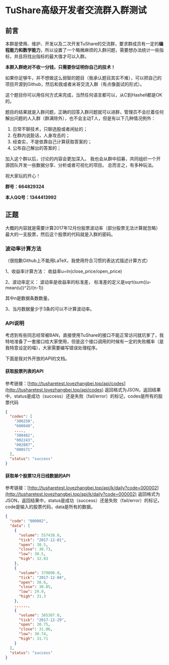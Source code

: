 # TuShare高级开发者交流群入群测试
## 前言

本群是使用、维护、开发以及二次开发TuShare的交流群，要求群成员有一定的**编程能力和数学能力**，所以设置了一个略微麻烦的入群问题，需要想办法统计一些指标，并且将找出指标的最大值才可以入群。

**本群入群绝对不收一分钱，只需要你证明你自己的技术！**

如果你足够牛，并不想做这么弱智的题目（我承认题目其实不难），可以把自己的项目开源到Github，然后和我或者米哥交流入群（有点像面试的形式）。

这个题目你可以用任何方式来完成，当然任何语言都可以，从C到Hashell都是OK的。

题目的结果就是入群问题，正确的回答入群问题就可以进群，管理员不会拦着任何解出问题的人入群（群满除外），也不会主动T人，但是有以下几种情况例外：
 
1. 日常不聊技术，只聊选股或者闲扯的；
2. 在群内说脏话，人身攻击的；
3. 经查实，不是依靠自己计算获取答案的；
4. 公布自己解出的答案的；

加入这个群以后，讨论的内容会更加深入。
我也会从群中招募，共同组织一个开源团队开发一些数据分享、分析或者可视化的项目。
总而言之，有多种玩法。

祝大家玩的开心！

**群号：664829324**

**本人QQ号：1344413992**

## 正题
大概的内容就是需要计算2017年12月份股票波动率（部分股票无法计算就忽略）最大的一支股票，然后这个股票的代码就是入群的密码。

### 波动率计算方法
（很抱歉Github上不能用LaTeX，我使用符合习惯的表达式描述计算方式）

1、收益率计算方法：
收益率u=ln(close_price/open_price)

2、波动率定义：
波动率是收益率的标准差，
标准差的定义是sqrt(sum((u-mean(u))^2)/(n-1))

其中n是数据条数数量。

3、当月数据量少于3条的可以不计算波动率。

### API说明
考虑到有些同志经常被BAN，直接使用TuShare的接口不能正常访问就坑爹了，我特地准备了一套接口给大家使用，但是这个接口调用的时候有一定的失败概率（是我特意设定的喵），大家需要编写错误处理程序。

下面是我对外开放的API的文档。

#### 获取股票列表的API
参考链接：[http://tusharetest.lovezhangbei.top/api/codes](http://tusharetest.lovezhangbei.top/api/codes) 
返回格式为JSON，返回结果中，status是成功（success）还是失败（fail/error）的标记，codes是所有的股票代码
```json
{
  "codes": [
    "300250",
    "600048",
    ....,
    "300482",
    "002243",
    "002087",
    "000571"
  ],
  "status": "success"
}
```
#### 获取单个股票12月日线数据的API
参考链接：[http://tusharetest.lovezhangbei.top/api/k/daily?code=000002](http://tusharetest.lovezhangbei.top/api/k/daily?code=000002) 
返回格式为JSON，返回结果中，status是成功（success）还是失败（fail/error）的标记，code是输入的股票代码，data是所有的数据。
```json
{
  "code": "000002",
  "data": [
    {
      "volume": 557438.0,
      "tick": "2017-12-01",
      "open": 30.5,
      "close": 30.73,
      "low": 30.5,
      "high": 32.03
    },
    {
      "volume": 379890.0,
      "tick": "2017-12-04",
      "open": 30.6,
      "close": 30.85,
      "low": 29.9,
      "high": 31.3
    },
    ......,
    {
      "volume": 385307.0,
      "tick": "2017-12-29",
      "open": 30.75,
      "close": 31.06,
      "low": 30.74,
      "high": 31.71
    }
  ],
  "status": "success"
}
```
